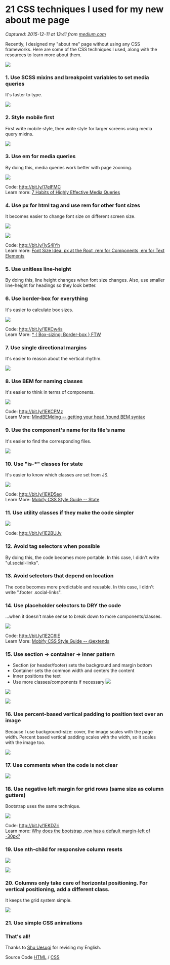 # 21 CSS techniques I used for my new about me page

_Captured: 2015-12-11 at 13:41 from [medium.com](https://medium.com/@ellekasai/21-css-techniques-i-used-for-my-new-about-me-page-22afdf3f019a#.htldxlbly)_

Recently, I designed my "about me" page without using any CSS frameworks. Here are some of the CSS techniques I used, along with the resources to learn more about them.

![](https://cdn-images-1.medium.com/max/800/0*AeWSdKrmRsEgwWnl.)

### 1\. Use SCSS mixins and breakpoint variables to set media queries

It's faster to type.

![](https://cdn-images-1.medium.com/max/800/0*0LDivxqc0oxM4rXE.)

### **2\. Style mobile first**

First write mobile style, then write style for larger screens using media query mixins.

![](https://cdn-images-1.medium.com/max/800/0*fZXS8g0vGZEAk5dZ.)

### **3\. Use em for media queries**

By doing this, media queries work better with page zooming.

![](https://cdn-images-1.medium.com/max/800/0*uqbXh1OVfHiVnZPs.)

Code: <http://bit.ly/17elFMC>  
Learn more: [7 Habits of Highly Effective Media Queries](http://bradfrost.com/blog/post/7-habits-of-highly-effective-media-queries/#relative)

### **4\. Use px for html tag and use rem for other font sizes**

It becomes easier to change font size on different screen size.

![](https://cdn-images-1.medium.com/max/800/0*-T9Fd6La0tYazubV.)

![](https://cdn-images-1.medium.com/max/800/0*29Ap2yftZ3rsAEFd.)

Code: <http://bit.ly/1yS4iYh>  
Learn more: [Font Size Idea: px at the Root, rem for Components, em for Text Elements](http://css-tricks.com/rems-ems/)

### **5\. Use unitless line-height**

By doing this, line height changes when font size changes. Also, use smaller line-height for headings so they look better.

### **6\. Use border-box for everything**

It's easier to calculate box sizes.

![](https://cdn-images-1.medium.com/max/800/0*GSROGjn7BQv83G5z.)

Code: <http://bit.ly/1EKCw4s>  
Learn More: [* { Box-sizing: Border-box } FTW](http://www.paulirish.com/2012/box-sizing-border-box-ftw/)

### **7\. Use single directional margins**

It's easier to reason about the vertical rhythm.

![](https://cdn-images-1.medium.com/max/800/0*GJVc1JlC_BSnRy5c.)

### **8\. Use BEM for naming classes**

It's easier to think in terms of components.

![](https://cdn-images-1.medium.com/max/800/0*Lm8AnCvzfp7xvHa-.)

Code: <http://bit.ly/1EKCPMz>  
Learn More: [MindBEMding -- getting your head 'round BEM syntax](http://csswizardry.com/2013/01/mindbemding-getting-your-head-round-bem-syntax/)

### **9\. Use the component's name for its file's name**

It's easier to find the corresponding files.

![](https://cdn-images-1.medium.com/max/800/0*L3pW3T9uzK9UyIdT.)

### **10\. Use "is-*" classes for state**

It's easier to know which classes are set from JS.

![](https://cdn-images-1.medium.com/max/800/0*Cb9OJH65w5229cIQ.)

Code: <http://bit.ly/1EKD5eq>  
Learn More: [Mobify CSS Style Guide -- State](https://github.com/mobify/mobify-code-style/tree/master/css/class-naming-conventions#state)

### **11\. Use utility classes if they make the code simpler**

![](https://cdn-images-1.medium.com/max/800/0*LN68zyrCxBypvd1f.)

Code: <http://bit.ly/1E2BUJv>

### **12\. Avoid tag selectors when possible**

By doing this, the code becomes more portable. In this case, I didn't write "ul.social-links".

### **13\. Avoid selectors that depend on location**

The code becomes more predictable and reusable. In this case, I didn't write ".footer .social-links".

### **14\. Use placeholder selectors to DRY the code**

…when it doesn't make sense to break down to more components/classes.

![](https://cdn-images-1.medium.com/max/800/0*857fxIitYEbQFoUV.)

Code: <http://bit.ly/1E2C6IE>  
Learn More: [Mobify CSS Style Guide -- @extends](https://github.com/mobify/mobify-code-style/tree/master/css/sass-best-practices#workaround)

### **15\. Use section -> container -> inner pattern**

  * Section (or header/footer) sets the background and margin bottom
  * Container sets the common width and centers the content
  * Inner positions the text
  * Use more classes/components if necessary
![](https://cdn-images-1.medium.com/max/800/0*70doChtnLcYo-xun.)

![](https://cdn-images-1.medium.com/max/800/0*iZ51N3dNNOk66bqM.)

![](https://cdn-images-1.medium.com/max/800/0*wa22YTQsHHIbe8k0.)

### **16\. Use percent-based vertical padding to position text over an image**

Because I use background-size: cover, the image scales with the page width. Percent based vertical padding scales with the width, so it scales with the image too.

![](https://cdn-images-1.medium.com/max/800/0*ytd3K8g4HyXalaae.)

### **17\. Use comments when the code is not clear**

![](https://cdn-images-1.medium.com/max/800/0*ELY3DQYwy8bSCxAe.)

### **18\. Use negative left margin for grid rows (same size as column gutters)**

Bootstrap uses the same technique.

![](https://cdn-images-1.medium.com/max/800/0*KedXLSMPwYzZDWWX.)

Code: <http://bit.ly/1EKDZri>  
Learn more: [Why does the bootstrap .row has a default margin-left of -30px?](http://stackoverflow.com/questions/16699672/why-does-the-bootstrap-row-has-a-default-margin-left-of-30px)

### **19\. Use nth-child for responsive column resets**

![](https://cdn-images-1.medium.com/max/800/0*jwABGAtJ8b7a2zat.)

![](https://cdn-images-1.medium.com/max/800/0*G2sTcAul7G2K4JHu.)

### **20\. Columns only take care of horizontal positioning. For vertical positioning, add a different class.**

It keeps the grid system simple.

![](https://cdn-images-1.medium.com/max/800/0*kPd6koN_Ap3m39b6.)

### **21\. Use simple CSS animations**

### That's all!

Thanks to [Shu Uesugi](https://twitter.com/chibicode) for revising my English.

Source Code [HTML](https://github.com/ellekasai/ellekasai.com/blob/gh-pages/index.html) / [CSS](https://github.com/ellekasai/ellekasai.com/tree/gh-pages/_sass/about)
